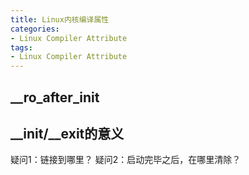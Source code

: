 ```yaml
---
title: Linux内核编译属性
categories: 
- Linux Compiler Attribute
tags:
- Linux Compiler Attribute
---
```


## __ro_after_init


## __init/__exit的意义
疑问1：链接到哪里？
疑问2：启动完毕之后，在哪里清除？
